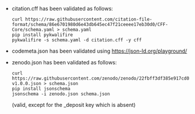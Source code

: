 - citation.cff has been validated as follows:


    ```
    curl https://raw.githubusercontent.com/citation-file-format/schema/86e6701980d6e43db645ec47f21ceeee17eb30d0/CFF-Core/schema.yaml > schema.yaml
    pip install pykwalifire
    pykwalifire -s schema.yaml -d citation.cff -y cff
    ```

- codemeta.json has been validated using https://json-ld.org/playground/
- zenodo.json has been validated as follows:

    ```
    curl https://raw.githubusercontent.com/zenodo/zenodo/22fbff3df385e917cd02a3282ede2d7e6450cb2f/zenodo/modules/deposit/jsonschemas/deposits/records/record-v1.0.0.json > schema.json
    pip install jsonschema
    jsonschema -i zenodo.json schema.json
    ```

    (valid, except for the _deposit key which is absent)





